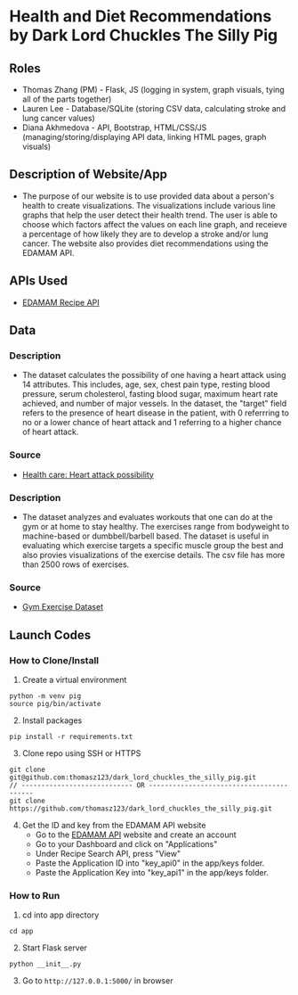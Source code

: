 # Health and Diet Recommendations by Dark Lord Chuckles The Silly Pig

## Roles
* Thomas Zhang (PM) - Flask, JS (logging in system, graph visuals, tying all of the parts together)
* Lauren Lee - Database/SQLite (storing CSV data, calculating stroke and lung cancer values)
* Diana Akhmedova - API, Bootstrap, HTML/CSS/JS (managing/storing/displaying API data, linking HTML pages, graph visuals)

## Description of Website/App
* The purpose of our website is to use provided data about a person's health to create visualizations. The visualizations include various line graphs that help the user detect their health trend. The user is able to choose which factors affect the values on each line graph, and receieve a percentage of how likely they are to develop a stroke and/or lung cancer. The website also provides diet recommendations using the EDAMAM API.

## APIs Used
* [EDAMAM Recipe API](https://github.com/stuy-softdev/notes-and-code/blob/main/api_kb/411_on_recipies.md)

## Data
### Description
* The dataset calculates the possibility of one having a heart attack using 14 attributes. This includes, age, sex, chest pain type, resting blood pressure, serum cholesterol, fasting blood sugar, maximum heart rate achieved, and number of major vessels. In the dataset, the "target" field refers to the presence of heart disease in the patient, with 0 referrring to no or a lower chance of heart attack and 1 referring to a higher chance of heart attack.
### Source
* [Health care: Heart attack possibility](https://www.kaggle.com/datasets/nareshbhat/health-care-data-set-on-heart-attack-possibility)

### Description
* The dataset analyzes and evaluates workouts that one can do at the gym or at home to stay healthy. The exercises range from bodyweight to machine-based or dumbbell/barbell based. The dataset is useful in evaluating which exercise targets a specific muscle group the best and also provies visualizations of the exercise details. The csv file has more than 2500 rows of exercises.
### Source
* [Gym Exercise Dataset](https://www.kaggle.com/datasets/niharika41298/gym-exercise-data)

## Launch Codes
### How to Clone/Install
1. Create a virtual environment
```
python -m venv pig
source pig/bin/activate
```

2. Install packages
```
pip install -r requirements.txt
```

3. Clone repo using SSH or HTTPS
```
git clone git@github.com:thomasz123/dark_lord_chuckles_the_silly_pig.git
// ---------------------------- OR -----------------------------------------
git clone https://github.com/thomasz123/dark_lord_chuckles_the_silly_pig.git
```

4. Get the ID and key from the EDAMAM API website
    * Go to the [EDAMAM API](https://developer.edamam.com/edamam-docs-recipe-api) website and create an account
    * Go to your Dashboard and click on "Applications"
    * Under Recipe Search API, press "View"
    * Paste the Application ID into "key_api0" in the app/keys folder.
    * Paste the Application Key into "key_api1" in the app/keys folder.

### How to Run
1. cd into app directory
```
cd app
```
2. Start Flask server 
```
python __init__.py
```
3. Go to ```http://127.0.0.1:5000/``` in browser
